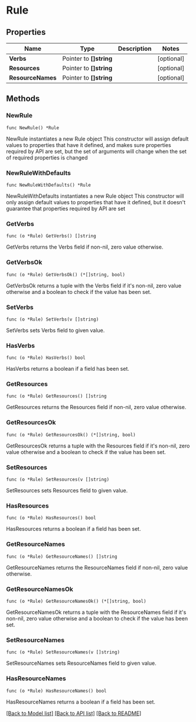 # Rule

## Properties

Name | Type | Description | Notes
------------ | ------------- | ------------- | -------------
**Verbs** | Pointer to **[]string** |  | [optional] 
**Resources** | Pointer to **[]string** |  | [optional] 
**ResourceNames** | Pointer to **[]string** |  | [optional] 

## Methods

### NewRule

`func NewRule() *Rule`

NewRule instantiates a new Rule object
This constructor will assign default values to properties that have it defined,
and makes sure properties required by API are set, but the set of arguments
will change when the set of required properties is changed

### NewRuleWithDefaults

`func NewRuleWithDefaults() *Rule`

NewRuleWithDefaults instantiates a new Rule object
This constructor will only assign default values to properties that have it defined,
but it doesn't guarantee that properties required by API are set

### GetVerbs

`func (o *Rule) GetVerbs() []string`

GetVerbs returns the Verbs field if non-nil, zero value otherwise.

### GetVerbsOk

`func (o *Rule) GetVerbsOk() (*[]string, bool)`

GetVerbsOk returns a tuple with the Verbs field if it's non-nil, zero value otherwise
and a boolean to check if the value has been set.

### SetVerbs

`func (o *Rule) SetVerbs(v []string)`

SetVerbs sets Verbs field to given value.

### HasVerbs

`func (o *Rule) HasVerbs() bool`

HasVerbs returns a boolean if a field has been set.

### GetResources

`func (o *Rule) GetResources() []string`

GetResources returns the Resources field if non-nil, zero value otherwise.

### GetResourcesOk

`func (o *Rule) GetResourcesOk() (*[]string, bool)`

GetResourcesOk returns a tuple with the Resources field if it's non-nil, zero value otherwise
and a boolean to check if the value has been set.

### SetResources

`func (o *Rule) SetResources(v []string)`

SetResources sets Resources field to given value.

### HasResources

`func (o *Rule) HasResources() bool`

HasResources returns a boolean if a field has been set.

### GetResourceNames

`func (o *Rule) GetResourceNames() []string`

GetResourceNames returns the ResourceNames field if non-nil, zero value otherwise.

### GetResourceNamesOk

`func (o *Rule) GetResourceNamesOk() (*[]string, bool)`

GetResourceNamesOk returns a tuple with the ResourceNames field if it's non-nil, zero value otherwise
and a boolean to check if the value has been set.

### SetResourceNames

`func (o *Rule) SetResourceNames(v []string)`

SetResourceNames sets ResourceNames field to given value.

### HasResourceNames

`func (o *Rule) HasResourceNames() bool`

HasResourceNames returns a boolean if a field has been set.


[[Back to Model list]](../README.md#documentation-for-models) [[Back to API list]](../README.md#documentation-for-api-endpoints) [[Back to README]](../README.md)


